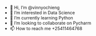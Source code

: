 - 👋 Hi, I’m @vinnyochieng
- 👀 I’m interested in Data Science
- 🌱 I’m currently learning Python
- 💞️ I’m looking to collaborate on Pycharm
- 📫 How to reach me +25411464768

<!---
vinnyochieng/vinnyochieng is a ✨ special ✨ repository because its `README.md` (this file) appears on your GitHub profile.
You can click the Preview link to take a look at your changes.
--->

